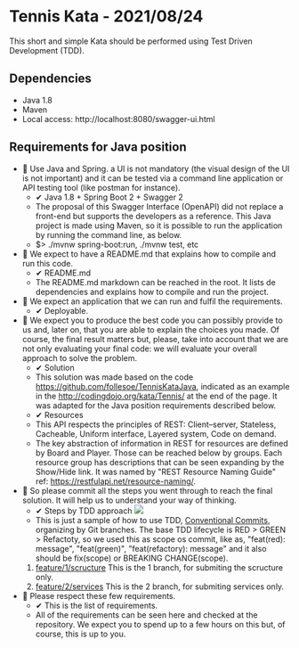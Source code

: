# Tennis Kata - 2021/08/24

This short and simple Kata should be performed using Test Driven Development (TDD).

## Dependencies

 - Java 1.8
 - Maven
 - Local access: http://localhost:8080/swagger-ui.html

## Requirements for Java position
 - 🎯 Use Java and Spring. a UI is not mandatory (the visual design of the UI is not important) and it can be tested via a command line application or API testing tool (like postman for instance).
    - ✔ Java 1.8 + Spring Boot 2 + Swagger 2
    - The proposal of this Swagger Interface (OpenAPI) did not replace a front-end but supports the developers as a reference. This Java project is made using Maven, so it is possible to run the application by running the command line, as below.
    - $> ./mvnw spring-boot:run, ./mvnw test, etc
 - 🎯 We expect to have a README.md that explains how to compile and run this code.
    - ✔ README.md
    - The README.md markdown can be reached in the root. It lists de dependencies and explains how to compile and run the project.
 - 🎯 We expect an application that we can run and fulfil the requirements.
    - ✔ Deployable.
 - 🎯 We expect you to produce the best code you can possibly provide to us and, later on, that you are able to explain the choices you made. Of course, the final result matters but, please, take into account that we are not only evaluating your final code: we will evaluate your overall approach to solve the problem.
    - ✔ Solution
    - This solution was made based on the code https://github.com/follesoe/TennisKataJava, indicated as an example in the http://codingdojo.org/kata/Tennis/ at the end of the page. It was adapted for the Java position requirements described below.
    - ✔ Resources
    - This API respects the principles of REST: Client–server, Stateless, Cacheable, Uniform interface, Layered system, Code on demand.
    - The key abstraction of information in REST for resources are defined by Board and Player. Those can be reached below by groups. Each resource group has descriptions that can be seen expanding by the Show/Hide link. It was named by "REST Resource Naming Guide" ref: https://restfulapi.net/resource-naming/.
 - 🎯 So please commit all the steps you went through to reach the final solution. It will help us to understand your way of thinking.
    - ✔ Steps by TDD approach
    ![](https://i.imgur.com/acmyARH.png)
    - This is just a sample of how to use TDD, [Conventional Commits](https://www.conventionalcommits.org/en/v1.0.0/), organizing by Git branches. The base TDD lifecycle is RED > GREEN > Refactoty, so we used this as scope os commit, like as, "feat(red): message", "feat(green)", "feat(refactory): message" and it also should be fix(scope) or BREAKING CHANGE(scope).
    1. [feature/1/scructure](https://github.com/2021-DEV1-075/Tennis/tree/feature/1/scructure) This is the 1 branch, for submiting the scructure only.
    2. [feature/2/services](https://github.com/2021-DEV1-075/Tennis/tree/feature/2/services) This is the 2 branch, for submiting services only.
 - 🎯 Please respect these few requirements.
    - ✔ This is the list of requirements.
    - All of the requirements can be seen here and checked at the repository.
We expect you to spend up to a few hours on this but, of course, this is up to you.
